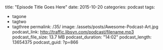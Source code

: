 title:  "Episode Title Goes Here"
date:   2015-10-20
categories: podcast
tags:
- tagone
- tagtwo
- tagthree
permalink: /35/
image: /assets/posts/Awesome-Podcast-Art.jpg
podcast_link: http://traffic.libsyn.com/podcast/filename.mp3
podcast_file_size: 13.7 MB
podcast_duration: "14:02"
podcast_length: 13654375
podcast_guid: ?p=866
